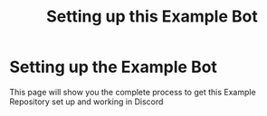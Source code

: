 ﻿---
layout: page
title: "Setting up this Example Bot"
permalink: https://samjesus8.github.io/YouTube-CSharp-Discord-Bot/docs/Discord_Bot_Setup.md
---

# Setting up the Example Bot

This page will show you the complete process to get this Example Repository set up and working in Discord